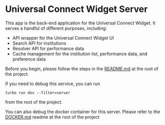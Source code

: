 # Universal Connect Widget Server

This app is the back-end application for the Universal Connect Widget. It serves a handful of different purposes, including:

- API wrapper for the Universal Connect Widget UI
- Search API for institutions
- Resolver API for performance data
- Cache management for the institution list, performance data, and preference data

Before you begin, please follow the steps in the [README.md](../../README.md) at the root of the project.

If you need to debug this service, you can run 
    
    turbo run dev --filter=server 

from the root of the project.

You can also debug the docker container for this server. Please refer to the [DOCKER.md](../../DOCKER.md) readme at the root of the project
